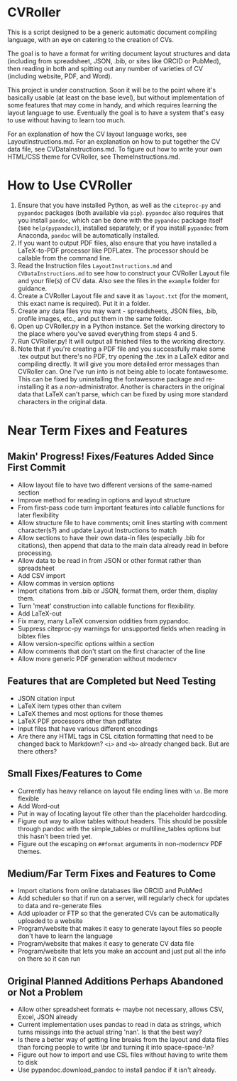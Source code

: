 CVRoller
=========

This is a script designed to be a generic automatic document compiling language, with an eye on catering to the creation of CVs.

The goal is to have a format for writing document layout structures and data (including from spreadsheet, JSON, .bib, or sites like ORCID or PubMed), then reading in both and spitting out any number of varieties of CV (including website, PDF, and Word).

This project is under construction. Soon it will be to the point where it's basically usable (at least on the base level), but without implementation of some features that may come in handy, and which requires learning the layout language to use. Eventually the goal is to have a system that's easy to use without having to learn too much.

For an explanation of how the CV layout language works, see LayoutInstructions.md. For an explanation on how to put together the CV data file, see CVDataInstructions.md. To figure out how to write your own HTML/CSS theme for CVRoller, see ThemeInstructions.md.

How to Use CVRoller
====================
1. Ensure that you have installed Python, as well as the `citeproc-py` and `pypandoc` packages (both available via `pip`). `pypandoc` also requires that you install `pandoc`, which can be done with the `pypandoc` package itself (see `help(pypandoc)`), installed separately, or if you install `pypandoc` from Anaconda, `pandoc` will be automatically installed.
2. If you want to output PDF files, also ensure that you have installed a LaTeX-to-PDF processor like PDFLatex. The processor should be callable from the command line. 
3. Read the Instruction files `LayoutInstructions.md` and `CVDataInstructions.md` to see how to construct your CVRoller Layout file and your file(s) of CV data. Also see the files in the `example` folder for guidance.
4. Create a CVRoller Layout file and save it as `layout.txt` (for the moment, this exact name is required). Put it in a folder.
5. Create any data files you may want - spreadsheets, JSON files, .bib, profile images, etc., and put them in the same folder.
6. Open up CVRoller.py in a Python instance. Set the working directory to the place where you've saved everything from steps 4 and 5.
7. Run CVRoller.py! It will output all finished files to the working directory.
8. Note that if you're creating a PDF file and you successfully make some .tex output but there's no PDF, try opening the .tex in a LaTeX editor and compiling directly. It will give you more detailed error messages than CVRoller can. One I've run into is not being able to locate fontawesome. This can be fixed by uninstalling the fontawesome package and re-installing it as a *non*-administrator. Another is characters in the original data that LaTeX can't parse, which can be fixed by using more standard characters in the original data.


Near Term Fixes and Features
============================

Makin' Progress! Fixes/Features Added Since First Commit
----------------------------------
* Allow layout file to have two different versions of the same-named section
* Improve method for reading in options and layout structure
* From first-pass code turn important features into callable functions for later flexibility
* Allow structure file to have comments; omit lines starting with comment character(s?) and update Layout Instructions to match
* Allow sections to have their own data-in files (especially .bib for citations), then append that data to the main data already read in before processing.
* Allow data to be read in from JSON or other format rather than spreadsheet
* Add CSV import
* Allow commas in version options
* Import citations from .bib or JSON, format them, order them, display them.
* Turn 'meat' construction into callable functions for flexibility.
* Add LaTeX-out
* Fix many, many LaTeX conversion oddities from pypandoc.
* Suppress citeproc-py warnings for unsupported fields when reading in bibtex files
* Allow version-specific options within a section
* Allow comments that don't start on the first character of the line
* Allow more generic PDF generation without moderncv

Features that are Completed but Need Testing
----------------------
* JSON citation input
* LaTeX item types other than cvitem
* LaTeX themes and most options for those themes
* LaTeX PDF processors other than pdflatex
* Input files that have various different encodings
* Are there any HTML tags in CSL citation formatting that need to be changed back to Markdown? `<i>` and `<b>` already changed back. But are there others?

Small Fixes/Features to Come
--------------------
* Currently has heavy reliance on layout file ending lines with `\n`. Be more flexible
* Add Word-out
* Put in way of locating layout file other than the placeholder hardcoding.
* Figure out way to allow tables without headers. This should be possible through pandoc with the simple_tables or multiline_tables options but this hasn't been tried yet.
* Figure out the escaping on `##format` arguments in non-moderncv PDF themes.

Medium/Far Term Fixes and Features to Come
----------------------------------
* Import citations from online databases like ORCID and PubMed
* Add scheduler so that if run on a server, will regularly check for updates to data and re-generate files
* Add uploader or FTP so that the generated CVs can be automatically uploaded to a website
* Program/website that makes it easy to generate layout files so people don't have to learn the language
* Program/website that makes it easy to generate CV data file
* Program/website that lets you make an account and just put all the info on there so it can run

Original Planned Additions Perhaps Abandoned or Not a Problem
----------------------------------
* Allow other spreadsheet formats <- maybe not necessary, allows CSV, Excel, JSON already
* Current implementation uses pandas to read in data as strings, which turns missings into the actual string 'nan'. Is that the best way?
* Is there a better way of getting line breaks from the layout and data files than forcing people to write \br and turning it into space-space-\n?
* Figure out how to import and use CSL files without having to write them to disk
* Use pypandoc.download_pandoc to install pandoc if it isn't already.